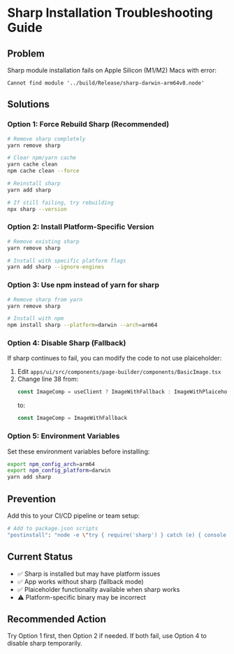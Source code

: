 # Sharp Installation Troubleshooting Guide

## Problem

Sharp module installation fails on Apple Silicon (M1/M2) Macs with error:

```
Cannot find module '../build/Release/sharp-darwin-arm64v8.node'
```

## Solutions

### Option 1: Force Rebuild Sharp (Recommended)

```bash
# Remove sharp completely
yarn remove sharp

# Clear npm/yarn cache
yarn cache clean
npm cache clean --force

# Reinstall sharp
yarn add sharp

# If still failing, try rebuilding
npx sharp --version
```

### Option 2: Install Platform-Specific Version

```bash
# Remove existing sharp
yarn remove sharp

# Install with specific platform flags
yarn add sharp --ignore-engines
```

### Option 3: Use npm instead of yarn for sharp

```bash
# Remove sharp from yarn
yarn remove sharp

# Install with npm
npm install sharp --platform=darwin --arch=arm64
```

### Option 4: Disable Sharp (Fallback)

If sharp continues to fail, you can modify the code to not use plaiceholder:

1. Edit `apps/ui/src/components/page-builder/components/BasicImage.tsx`
2. Change line 38 from:
   ```typescript
   const ImageComp = useClient ? ImageWithFallback : ImageWithPlaiceholder
   ```
   to:
   ```typescript
   const ImageComp = ImageWithFallback
   ```

### Option 5: Environment Variables

Set these environment variables before installing:

```bash
export npm_config_arch=arm64
export npm_config_platform=darwin
yarn add sharp
```

## Prevention

Add this to your CI/CD pipeline or team setup:

```bash
# Add to package.json scripts
"postinstall": "node -e \"try { require('sharp') } catch (e) { console.log('Sharp not found, skipping...') }\""
```

## Current Status

- ✅ Sharp is installed but may have platform issues
- ✅ App works without sharp (fallback mode)
- ✅ Plaiceholder functionality available when sharp works
- ⚠️ Platform-specific binary may be incorrect

## Recommended Action

Try Option 1 first, then Option 2 if needed. If both fail, use Option 4 to disable sharp temporarily.
